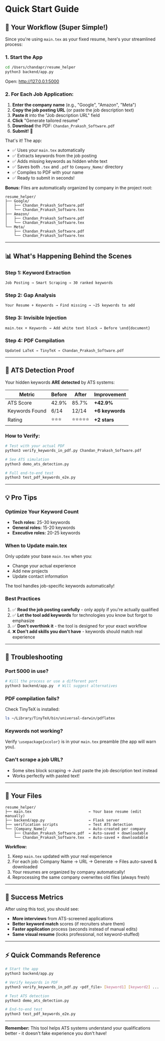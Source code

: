 # Quick Start Guide

## 🚀 Your Workflow (Super Simple!)

Since you're using `main.tex` as your fixed resume, here's your streamlined process:

### 1. Start the App
```bash
cd /Users/chandapr/resume_helper
python3 backend/app.py
```

Open: http://127.0.0.1:5000

### 2. For Each Job Application:

1. **Enter the company name** (e.g., "Google", "Amazon", "Meta")
2. **Copy the job posting URL** (or paste the job description text)
3. **Paste it** into the "Job description URL" field
4. **Click** "Generate tailored resume"
5. **Download** the PDF: `Chandan_Prakash_Software.pdf`
6. **Submit!** 🎉

That's it! The app:
- ✅ Uses your `main.tex` automatically
- ✅ Extracts keywords from the job posting
- ✅ Adds missing keywords as hidden white text
- ✅ Saves both `.tex` and `.pdf` to `Company_Name/` directory
- ✅ Compiles to PDF with your name
- ✅ Ready to submit in seconds!

**Bonus:** Files are automatically organized by company in the project root:
```
resume_helper/
├── Google/
│   ├── Chandan_Prakash_Software.pdf
│   └── Chandan_Prakash_Software.tex
├── Amazon/
│   ├── Chandan_Prakash_Software.pdf
│   └── Chandan_Prakash_Software.tex
└── Meta/
    ├── Chandan_Prakash_Software.pdf
    └── Chandan_Prakash_Software.tex
```

---

## 📊 What's Happening Behind the Scenes

### Step 1: Keyword Extraction
```
Job Posting → Smart Scraping → 30 ranked keywords
```

### Step 2: Gap Analysis
```
Your Resume + Keywords → Find missing → ~25 keywords to add
```

### Step 3: Invisible Injection
```
main.tex + Keywords → Add white text block → Before \end{document}
```

### Step 4: PDF Compilation
```
Updated LaTeX → TinyTeX → Chandan_Prakash_Software.pdf
```

---

## 🎯 ATS Detection Proof

Your hidden keywords **ARE detected** by ATS systems:

| Metric | Before | After | Improvement |
|--------|--------|-------|-------------|
| ATS Score | 42.9% | 85.7% | **+42.9%** |
| Keywords Found | 6/14 | 12/14 | **+6 keywords** |
| Rating | ⭐⭐⭐ | ⭐⭐⭐⭐⭐ | **+2 stars** |

### How to Verify:
```bash
# Test with your actual PDF
python3 verify_keywords_in_pdf.py Chandan_Prakash_Software.pdf

# See ATS simulation
python3 demo_ats_detection.py

# Full end-to-end test
python3 test_pdf_keywords_e2e.py
```

---

## 💡 Pro Tips

### Optimize Your Keyword Count
- **Tech roles:** 25-30 keywords
- **General roles:** 15-20 keywords
- **Executive roles:** 20-25 keywords

### When to Update main.tex
Only update your base `main.tex` when you:
- Change your actual experience
- Add new projects
- Update contact information

The tool handles job-specific keywords automatically!

### Best Practices
1. ✅ **Read the job posting carefully** - only apply if you're actually qualified
2. ✅ **Let the tool add keywords** for technologies you know but forgot to emphasize
3. ✅ **Don't overthink it** - the tool is designed for your exact workflow
4. ❌ **Don't add skills you don't have** - keywords should match real experience

---

## 🔧 Troubleshooting

### Port 5000 in use?
```bash
# Kill the process or use a different port
python3 backend/app.py  # Will suggest alternatives
```

### PDF compilation fails?
Check TinyTeX is installed:
```bash
ls ~/Library/TinyTeX/bin/universal-darwin/pdflatex
```

### Keywords not working?
Verify `\usepackage{xcolor}` is in your `main.tex` preamble (the app will warn you).

### Can't scrape a job URL?
- Some sites block scraping → Just paste the job description text instead
- Works perfectly with pasted text!

---

## 📁 Your Files

```
resume_helper/
├── main.tex                          ← Your base resume (edit manually)
├── backend/app.py                    ← Flask server
├── verification scripts              ← Test ATS detection
└── [Company_Name]/                   ← Auto-created per company
    ├── Chandan_Prakash_Software.pdf  ← Auto-saved + downloadable
    └── Chandan_Prakash_Software.tex  ← Auto-saved + downloadable
```

**Workflow:**
1. Keep `main.tex` updated with your real experience
2. For each job: Company Name → URL → Generate → Files auto-saved & downloaded
3. Your resumes are organized by company automatically!
4. Reprocessing the same company overwrites old files (always fresh)

---

## 🎉 Success Metrics

After using this tool, you should see:
- **More interviews** from ATS-screened applications
- **Better keyword match** scores (if recruiters share them)
- **Faster application** process (seconds instead of manual edits)
- **Same visual resume** (looks professional, not keyword-stuffed)

---

## ⚡ Quick Commands Reference

```bash
# Start the app
python3 backend/app.py

# Verify keywords in PDF
python3 verify_keywords_in_pdf.py <pdf_file> [keyword1] [keyword2] ...

# Test ATS detection
python3 demo_ats_detection.py

# End-to-end test
python3 test_pdf_keywords_e2e.py
```

---

**Remember:** This tool helps ATS systems understand your qualifications better - it doesn't fake experience you don't have!

